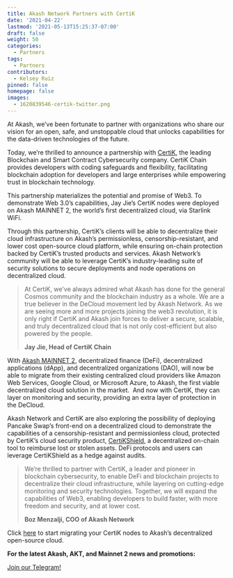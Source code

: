 ```yaml
---
title: Akash Network Partners with CertiK
date: '2021-04-22'
lastmod: '2021-05-13T15:25:37-07:00'
draft: false
weight: 50
categories:
  - Partners
tags:
  - Partners
contributors:
  - Kelsey Ruiz
pinned: false
homepage: false
images:
  - 1620839546-certik-twitter.png
---
```

  
At Akash, we’ve been fortunate to partner with organizations who share our vision for an open, safe, and unstoppable cloud that unlocks capabilities for the data-driven technologies of the future. 

Today, we’re thrilled to announce a partnership with [CertiK](https://www.certik.io/), the leading Blockchain and Smart Contract Cybersecurity company. CertiK Chain provides developers with coding safeguards and flexibility, facilitating blockchain adoption for developers and large enterprises while empowering trust in blockchain technology. 

This partnership materializes the potential and promise of Web3. To demonstrate Web 3.0’s capabilities, Jay Jie’s CertiK nodes were deployed on Akash MAINNET 2, the world’s first decentralized cloud, via Starlink WiFi. 

Through this partnership, CertiK’s clients will be able to decentralize their cloud infrastructure on Akash’s permissionless, censorship-resistant, and lower cost open-source cloud platform, while ensuring on-chain protection backed by CertiK’s trusted products and services. Akash Network’s community will be able to leverage CertiK’s industry-leading suite of security solutions to secure deployments and node operations on decentralized cloud.

> At CertiK, we've always admired what Akash has done for the general Cosmos community and the blockchain industry as a whole. We are a true believer in the DeCloud movement led by Akash Network. As we are seeing more and more projects joining the web3 revolution, it is only right if CertiK and Akash join forces to deliver a secure, scalable, and truly decentralized cloud that is not only cost-efficient but also powered by the people.
> 
>   
> **Jay Jie, Head of CertiK Chain**

With [Akash MAINNET 2](https://akash.network/blog/akash-decloud-mainnet-2-teaser/), decentralized finance (DeFi), decentralized applications (dApp), and decentralized organizations (DAO), will now be able to migrate from their existing centralized cloud providers like Amazon Web Services, Google Cloud, or Microsoft Azure, to Akash, the first viable decentralized cloud solution in the market.  And now with CertiK, they can layer on monitoring and security, providing an extra layer of protection in the DeCloud.

Akash Network and CertiK are also exploring the possibility of deploying Pancake Swap’s front-end on a decentralized cloud to demonstrate the capabilities of a censorship-resistant and permissionless cloud, protected by CertiK’s cloud security product, [CertiKShield](https://shield.certik.foundation/), a decentralized on-chain tool to reimburse lost or stolen assets. DeFi protocols and users can leverage CertiKShield as a hedge against audits. 

> We’re thrilled to partner with CertiK, a leader and pioneer in blockchain cybersecurity, to enable DeFi and blockchain projects to decentralize their cloud infrastructure, while layering on cutting-edge monitoring and security technologies. Together, we will expand the capabilities of Web3, enabling developers to build faster, with more freedom and security, and at lower cost.
> 
>   
> **Boz Menzalji, COO of Akash Network**

  
Click [here](https://github.com/jim380/certik-on-akash) to start migrating your CertiK nodes to Akash’s decentralized open-source cloud.  

  
  
**For the latest Akash, AKT, and Mainnet 2 news and promotions:**  

[Join our Telegram!](https://t.me/AkashNW)
